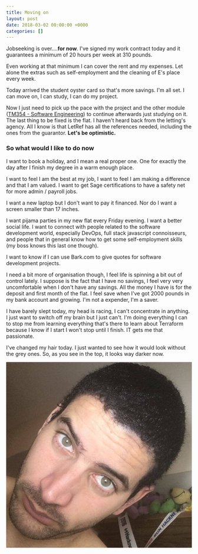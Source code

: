 ```yaml
---
title: Moving on
layout: post
date: 2018-03-02 00:00:00 +0000
categories: []
---
```

Jobseeking is over....**for now**. I've signed my work contract today and it guarantees a minimum of 20 hours per week at 310 pounds.

Even working at that minimum I can cover the rent and my expenses. Let alone the extras such as self-employment and the cleaning of E's place every week.

Today arrived the student oyster card so that's more savings. I'm all set. I can move on, I can study, I can do my project.

Now I just need to pick up the pace with the project and the other module ([TM354 - Software Engineering](http://www.openuniversity.edu/courses/modules/tm354?)) to continue afterwards just studying on it. The last thing to be fixed is the flat. I haven't heard back from the letting's agency. All I know is that LetRef has all the references needed, including the ones from the guarantor. **Let's be optimistic.**

### So what would I like to do now

I want to book a holiday, and I mean a real proper one. One for exactly the day after I finish my degree in a warm enough place.

I want to feel I am the best at my job, I want to feel I am making a difference and that I am valued. I want to get Sage certifications to have a safety net for more admin / payroll jobs.

I want a new laptop but I don't want to pay it financed. Nor do I want a screen smaller than 17 inches.

I want pijama parties in my new flat every Friday evening. I want a better social life. I want to connect with people related to the software development world, especially DevOps, full stack javascript connoisseurs, and people that in general know how to get some self-employment skills (my boss knows this last one though).

I want to know if I can use Bark.com to give quotes for software development projects.

I need a bit more of organisation though, I feel life is spinning a bit out of control lately. I suppose is the fact that I have no savings, I feel very very uncomfortable when I don't have any savings. All the money I have is for the deposit and first month of the flat. I feel save when I've got 2000 pounds in my bank account and growing. I'm not a expender, I'm a saver.

I have barely slept today, my head is racing, I can't concentrate in anything. I just want to switch off my brain but I just can't. I'm doing everything I can to stop me from learning everything that's there to learn about Terraform because I know if I start I won't stop until I finish. IT gets me that passionate.

I've changed my hair today. I just wanted to see how it would look without the grey ones. So, as you see in the top, it looks way darker now.

![](/uploads/2018/03/03/28471615_390632358064561_6846395012243799006_n.jpg)